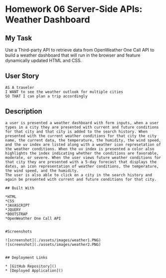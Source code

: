 # Homework 06 Server-Side APIs: Weather Dashboard

## My Task

Use a Third-party API to retrieve data from OpenWeather One Call API to build a weather dashboard that will run in the browser and feature dynamically updated HTML and CSS.


## User Story

```
AS A traveler
I WANT to see the weather outlook for multiple cities
SO THAT I can plan a trip accordingly
```

## Description 

```
a user is presented a weather dashboard with form inputs, when a user types in a city they are presented with current and future conditions for that city and that city is added to the search history. When presented with the current weather conditions for that city the city name, the current data, the temperature, the humidity, the wind speed, and the uv index are listed along with a weather icon represetation of the weather conditions. When the uv index is presented a color also highlights the index indicating whether the conditions are favorable, moderate, or severe. When the user views future weather conditions for that city they are presented with a 5-day forecast that displays the dates, an icon representation of weather conditions, the temperature, the wind speed, and the humidity.
The user is also able to click on a city in the search history and again be presented with current and future conditions for that city. 

## Built With

*HTML
*CSS
*JAVASCRIPT
*JQUERY
*BOOTSTRAP
*OpenWeather One Call API


#Screenshots

![screenshot](./assets/images/weather1.PNG)
![screenshot](./assets/images/weather2.PNG)


## Deployment Links

* [GitHub Repository]()
* [Deployed Application]()
